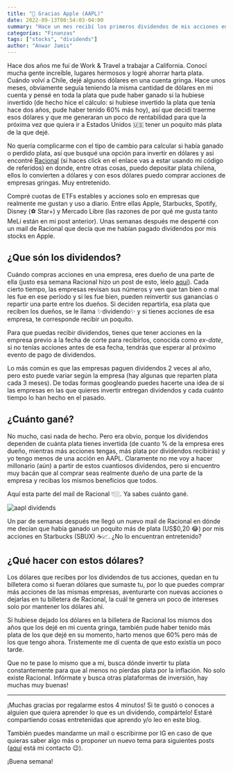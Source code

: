 ```yaml
---
title: "🍎 Gracias Apple (AAPL)"
date: 2022-09-13T00:54:03-04:00
summary: "Hace un mes recibí los primeros dividendos de mis acciones en Racional. En este post te cuento qué son los dividendos y cuánta plata me dieron por tener acciones de la empresa de Steve Jobs."
categorías: "Finanzas"
tags: ["stocks", "dividends"]
author: "Anwar Jamis"
---
```

Hace dos años me fuí de Work & Travel a trabajar a California. Conocí mucha gente increíble, lugares hermosos y logré ahorrar harta plata. Cuándo volví a Chile, dejé algunos dólares en una cuenta gringa. Hace unos meses, obviamente seguía teniendo la misma cantidad de dólares en mi cuenta y pensé en toda la plata que pude haber ganado si la hubiese invertido (de hecho hice el cálculo: si hubiese invertido la plata que tenía hace dos años, pude haber tenido 60% más hoy), así que decidí traerme esos dólares y que me generaran un poco de rentabilidad para que la próxima vez que quiera ir a Estados Unidos 🇺🇸 tener un poquito más plata de la que dejé.

No quería complicarme con el tipo de cambio para calcular si había ganado o perdido plata, así que busqué una opción para invertir en dólares y asi encontré [Racional](https://app.racional.cl/app/EH9u?code=AJ987) (si haces click en el enlace vas a estar usando mi código de referidos) en donde, entre otras cosas, puedo depositar plata chilena, ellos lo convierten a dólares y con esos dólares puedo comprar acciones de empresas gringas. Muy entretenido.

Compré cuotas de ETFs estables y acciones solo en empresas que realmente me gustan y uso a diario. Entre ellas Apple, Starbucks, Spotify, Disney (⚽️ Star+) y Mercado Libre (las razones de por qué me gusta tanto MeLi están en mi post anterior). Unas semanas después me desperté con un mail de Racional que decía que me habían pagado dividendos por mis stocks en Apple.

## ¿Que són los dividendos?

Cuándo compras acciones en una empresa, eres dueño de una parte de ella (justo esa semana Racional hizo un post de esto, léelo [aquí](https://app.racional.cl/read/sabes-que-es-una-accion-y-como-funcionan)). Cada cierto tiempo, las empresas revisan sus números y ven que tan bien o mal les fue en ese período y si les fue bien, pueden reinvertir sus ganancias o repartir una parte entre los dueños. Si deciden repartirla, esa plata que reciben los dueños, se le llama ✨dividendo✨ y si tienes acciones de esa empresa, te corresponde recibir un poquito.

Para que puedas recibir dividendos, tienes que tener acciones en la empresa previo a la fecha de corte para recibirlos, conocida como *ex-date*, si no tenías acciones antes de esa fecha, tendrás que esperar al próximo evento de pago de dividendos.

Lo más común es que las empresas paguen dividendos 2 veces al año, pero esto puede variar según la empresa (hay algunas que reparten plata cada 3 meses). De todas formas googleando puedes hacerte una idea de si las empresas en las que quieres invertir entregan dividendos y cada cuánto tiempo lo han hecho en el pasado.

## ¿Cuánto gané?

No mucho, casi nada de hecho. Pero era obvio, porque los dividendos dependen de cuánta plata tienes invertida (de cuanto % de la empresa eres dueño, mientras más acciones tengas, más plata por dividendos recibirás) y yo tengo menos de una acción en AAPL. Claramente no me voy a hacer millonario (aún) a partir de estos cuantiosos dividendos, pero si encuentro muy bacán que al comprar seas realmente dueño de una parte de la empresa y recibas los mismos beneficios que todos.

Aquí esta parte del mail de Racional 👇🏼. Ya sabes cuánto gané.

![aapl dividends](/posts/dividends.png)

Un par de semanas después me llegó un nuevo mail de Racional en dónde me decían que había ganado un poquito más de plata (US$0,20 😂) por mis acciones en Starbucks (SBUX) ☕️📈. ¿No lo encuentran entretenido?

## ¿Qué hacer con estos dólares?

Los dólares que recibes por los dividendos de tus acciones, quedan en tu billetera como si fueran dólares que sumaste tu, por lo que puedes comprar más acciones de las mismas empresas, aventurarte con nuevas acciones o dejarlas en tu billetera de Racional, la cuál te genera un poco de intereses solo por mantener los dólares ahí.

Si hubiese dejado los dólares en la billetera de Racional los mismos dos años que los dejé en mi cuenta gringa, también pude haber tenido más plata de los que dejé en su momento, harto menos que 60% pero más de los que tengo ahora. Tristemente me dí cuenta de que esto existía un poco tarde.

Que no te pase lo mismo que a mi, busca dónde invertir tu plata constantemente para que al menos no pierdas plata por la inflación. No solo existe Racional. Infórmate y busca otras plataformas de inversión, hay muchas muy buenas!

---
¡Muchas gracias por regalarme estos 4 minutos! Si te gustó o conoces a alguien que quiera aprender lo que es un dividendo, compártelo! Estaré compartiendo cosas entretenidas que aprendo y/o leo en este blog.

También puedes mandarme un mail o escribirme por IG en caso de que quieras saber algo más o proponer un nuevo tema para siguientes posts ([aquí](https://www.anwarjamis.com/about/) está mi contacto 😉).

¡Buena semana!

